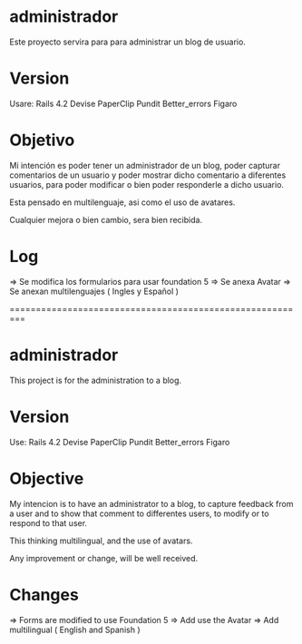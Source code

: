 # administrador
Este proyecto servira para para administrar un blog de usuario.

# Version
Usare:
  Rails 4.2
  Devise
  PaperClip
  Pundit
  Better_errors
  Figaro

# Objetivo
Mi intención es poder tener un administrador de un blog, poder capturar comentarios de un usuario y poder mostrar dicho comentario a diferentes usuarios, para poder modificar o bien poder responderle a dicho usuario.

Esta pensado en multilenguaje, asi como el uso de avatares.

Cualquier mejora o bien cambio, sera bien recibida.

# Log
=> Se modifica los formularios para usar foundation 5
=> Se anexa Avatar
=> Se anexan multilenguajes ( Ingles y Español )

=========================================================
# administrador
This project is for the administration to a blog.

# Version
Use:
  Rails 4.2
  Devise
  PaperClip
  Pundit
  Better_errors
  Figaro

# Objective
My intencion is to have an administrator to a blog, to capture feedback from a user and to show that comment to differentes users, to modify or to respond to that user.

This thinking multilingual, and the use of avatars. 

Any improvement or change, will be well received.

# Changes
=> Forms are modified to use Foundation 5
=> Add use the Avatar
=> Add multilingual ( English and Spanish )